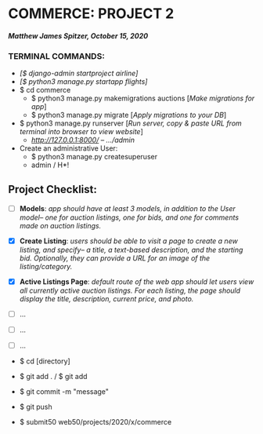 # COMMERCE: PROJECT 2
#### *Matthew James Spitzer, October 15, 2020*

### TERMINAL COMMANDS:
- *[$ django-admin startproject airline]*
- *[$ python3 manage.py startapp flights]*
- $ cd commerce
    - $ python3 manage.py makemigrations auctions [*Make migrations for app*]
    - $ python3 manage.py migrate [*Apply migrations to your DB*]
- $ python3 manage.py runserver [*Run server, copy & paste URL from terminal into browser to view website*]
    - *http://127.0.0.1:8000/*
    – *.../admin*
- Create an administrative User:
    - $ python3 manage.py createsuperuser
    - admin / H*!


## **Project Checklist:**
- [ ] **Models**: *app should have at least 3 models, in addition to the User model– one for auction listings, one for bids, and one for comments made on auction listings.*
- [x] **Create Listing**: *users should be able to visit a page to create a new listing, and specify– a title, a text-based description, and the starting bid. Optionally, they can provide a URL for an image of the listing/category.*
- [x] **Active Listings Page**: *default route of the web app should let users view all currently active auction listings. For each listing, the page should display the title, description, current price, and photo.*
- [ ] ...
- [ ] ...
- [ ] ...


- $ cd [directory]
- $ git add . / $ git add <filename>
- $ git commit -m "message"
- $ git push

- $ submit50 web50/projects/2020/x/commerce
